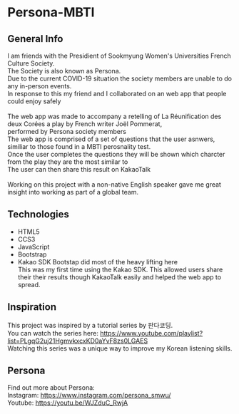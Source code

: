 # Persona-MBTI

## General Info
I am friends with the Presidient of Sookmyung Women's Universities French Culture Society.<br>
The Society is also known as Persona.<br>
Due to the current COVID-19 situation the society members are unable to do any in-person events.<br>
In response to this my friend and I collaborated on an web app that people could enjoy safely<br>
<br>
The web app was made to accompany a retelling of La Réunification des deux Corées a play by French writer Joël Pommerat,<br>
performed by Persona society members<br>
The web app is comprised of a set of questions that the user asnwers, similiar to those found in a MBTI perosnality test.<br>
Once the user completes the questions they will be shown which charcter from the play they are the most similar to<br>
The user can then share this result on KakaoTalk<br>
<br>
Working on this project with a non-native English speaker gave me great insight into working as part of a global team.

## Technologies
* HTML5 
* CCS3
* JavaScript
* Bootstrap
* Kakao SDK
Bootstap did most of the heavy lifting here<br>
This was my first time using the Kakao SDK. This allowed users share their their results though KakaoTalk easily and helped the web app to spread.

## Inspiration
This project was inspired by a tutorial series by 판다코딩.<br>
You can watch the series here: https://www.youtube.com/playlist?list=PLgqG2uj21HgmvkxcxKD0aYvF8zs0LGAES <br>
Watching this series was a unique way to improve my Korean listening skills.

## Persona
Find out more about Persona:<br>
Instagram: https://www.instagram.com/persona_smwu/ <br>
Youtube: https://youtu.be/WJZduC_RwjA
